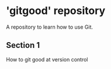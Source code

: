 # 'gitgood' repository

A repository to learn how to use Git.

## Section 1
How to git good at version control